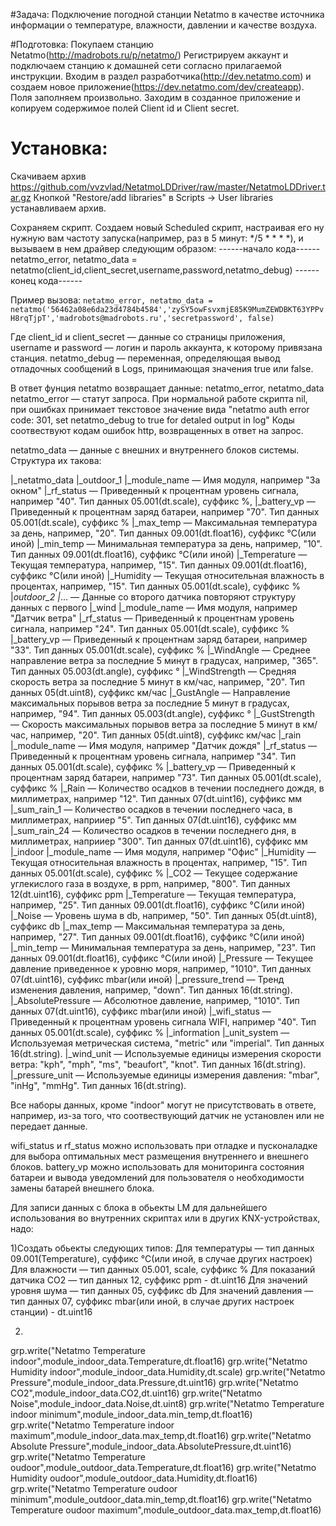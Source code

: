 #Задача:
Подключение погодной станции Netatmo в качестве источника информации о температуре, влажности, давлении и качестве воздуха. 

#Подготовка:
Покупаем станцию Netatmo(http://madrobots.ru/p/netatmo/)
Регистрируем аккаунт и подключаем станцию к домашней сети согласно прилагаемой инструкции. 
Входим в раздел разработчика(http://dev.netatmo.com) и создаем новое приложение(https://dev.netatmo.com/dev/createapp). Поля заполняем произвольно. 
Заходим в созданное приложение и копируем содержимое полей Client id и Client secret. 

# Установка:
Скачиваем архив https://github.com/vvzvlad/NetatmoLDDriver/raw/master/NetatmoLDDriver.tar.gz
Кнопкой "Restore/add libraries" в Scripts -> User libraries устанавливаем архив. 

Сохраняем скрипт. 
Создаем новый Scheduled скрипт, настраивая его ну нужную вам частоту запуска(например, раз в 5 минут: */5 * * * *), и вызываем в нем драйвер следующим образом:
------начало кода------
        netatmo_error, netatmo_data = netatmo(client_id,client_secret,username,password,netatmo_debug)
------конец кода------

Пример вызова:
`
netatmo_error, netatmo_data = netatmo('56462a08e6da23d4784b4584','zySY5owFsvxmjE85K9MumZEWDBKT63YPPvH8rqTjpT','madrobots@madrobots.ru','secretpassword', false)
`

Где client_id и client_secret — данные со страницы приложения, username и password — логин и пароль аккаунта, к которому привязана станция. 
netatmo_debug — переменная, определяющая вывод отладочных сообщений в Logs, принимающая значения true или false. 

В ответ фунция netatmo возвращает данные: netatmo_error, netatmo_data
netatmo_error — статут запроса. При нормальной работе скрипта nil, при ошибках принимает текстовое значение вида "netatmo auth error code: 301, set netatmo_debug to true for detaled output in log"
Коды соотвествуют кодам ошибок http, возвращенных в ответ на запрос. 

netatmo_data — данные с внешних и внутреннего блоков системы. Структура их такова:

|_netatmo_data
  |_outdoor_1
    |_module_name — Имя модуля, например "За окном"
    |_rf_status — Приведенный к процентнам уровень сигнала, например "40". Тип данных 05.001(dt.scale), суффикс %, 
    |_battery_vp — Приведенный к процентнам заряд батареи, например "70". Тип данных 05.001(dt.scale), суффикс %
    |_max_temp — Максимальная температура за день, например, "20". Тип данных 09.001(dt.float16), суффикс °C(или иной)
    |_min_temp — Минимальная температура за день, например, "10". Тип данных 09.001(dt.float16), суффикс °C(или иной)
    |_Temperature — Текущая температура, например, "15". Тип данных 09.001(dt.float16), суффикс °C(или иной)
    |_Humidity — Текущая относительная влажность в процентах, например, "15". Тип данных 05.001(dt.scale), суффикс %
  |_outdoor_2
    |_... — Данные со второго датчика повторяют структуру данных с первого
  |_wind
    |_module_name — Имя модуля, например "Датчик ветра"
    |_rf_status — Приведенный к процентнам уровень сигнала, например "24". Тип данных 05.001(dt.scale), суффикс %
    |_battery_vp — Приведенный к процентнам заряд батареи, например "33". Тип данных 05.001(dt.scale), суффикс %
    |_WindAngle — Среднее направление ветра за последние 5 минут в градусах, например, "365". Тип данных 05.003(dt.angle), суффикс °
    |_WindStrength — Средняя скорость ветра за последние 5 минут в км/час, например, "20". Тип данных 05(dt.uint8), суффикс км/час
    |_GustAngle — Направление максимальных порывов ветра за последние 5 минут в градусах, например, "94". Тип данных 05.003(dt.angle), суффикс °
    |_GustStrength — Скорость максимальных порывов ветра за последние 5 минут в км/час, например, "20". Тип данных 05(dt.uint8), суффикс км/час
  |_rain
    |_module_name — Имя модуля, например "Датчик дождя"
    |_rf_status — Приведенный к процентнам уровень сигнала, например "34". Тип данных 05.001(dt.scale), суффикс %
    |_battery_vp — Приведенный к процентнам заряд батареи, например "73". Тип данных 05.001(dt.scale), суффикс %
    |_Rain — Количество осадков в течении последнего дождя, в миллиметрах, например "12". Тип данных 07(dt.uint16), суффикс мм
    |_sum_rain_1 — Количество осадков в течении последнего часа, в миллиметрах, наприиер "5". Тип данных 07(dt.uint16), суффикс мм
    |_sum_rain_24 — Количество осадков в течении последнего дня, в миллиметрах, наприиер "300". Тип данных 07(dt.uint16), суффикс мм
  |_indoor
    |_module_name — Имя модуля, например "Офис"
    |_Humidity — Текущая относительная влажность в процентах, например, "15". Тип данных 05.001(dt.scale), суффикс %
    |_CO2 — Текущее содержание углекислого газа в воздухе, в ppm, например, "800". Тип данных 12(dt.uint16), суффикс ppm
    |_Temperature — Текущая температура, например, "25". Тип данных 09.001(dt.float16), суффикс °C(или иной)
    |_Noise — Уровень шума в db, например, "50". Тип данных 05(dt.uint8), суффикс db
    |_max_temp — Максимальная температура за день, например, "27". Тип данных 09.001(dt.float16), суффикс °C(или иной)
    |_min_temp — Минимальная температура за день, например, "23". Тип данных 09.001(dt.float16), суффикс °C(или иной)
    |_Pressure — Текущее давление приведенное к уровню моря, например, "1010". Тип данных 07(dt.uint16), суффикс mbar(или иной)
    |_pressure_trend — Тренд изменения давления, например, "down". Тип данных 16(dt.string).
    |_AbsolutePressure — Абсолютное давление, например, "1010". Тип данных 07(dt.uint16), суффикс mbar(или иной)
    |_wifi_status — Приведенный к процентнам уровень сигнала WIFI, например "40". Тип данных 05.001(dt.scale), суффикс %
  |_information
    |_unit_system — Используемая метрическая система, "metric" или "imperial". Тип данных 16(dt.string).
    |_wind_unit — Используемые единицы измерения скорости ветра: "kph", "mph", "ms", "beaufort", "knot". Тип данных 16(dt.string).
    |_pressure_unit — Используемые единицы измерения давления: "mbar", "inHg", "mmHg". Тип данных 16(dt.string).

Все наборы данных, кроме "indoor" могут не присутствовать в ответе, например, из-за того, что соотвествующий датчик не установлен или не передает 
 данные.


wifi_status и rf_status можно использовать при отладке и пусконаладке для выбора оптимальных мест размещения внутреннего и внешнего блоков. 
battery_vp можно использовать для мониторинга состояния батареи и вывода уведомлений для пользователя о необходимости замены батарей внешнего блока.


Для записи данных с блока в обьекты LM для дальнейшего использования во внутренних скриптах или в других KNX-устройствах, надо:

1)Создать обьекты следующих типов:
Для температуры — тип данных 09.001(Temperature), суффикс °C(или иной, в случае других настроек)
Для влажности — тип данных 05.001, scale, суффикс %
Для показаний датчика CO2 — тип данных 12, суффикс ppm - dt.uint16
Для значений уровня шума — тип данных 05, суффикс db
Для значений давления — тип данных 07, суффикс mbar(или иной, в случае других настроек станции) - dt.uint16

2)
grp.write("Netatmo Temperature indoor",module_indoor_data.Temperature,dt.float16)
grp.write("Netatmo Humidity indoor",module_indoor_data.Humidity,dt.scale)
grp.write("Netatmo Pressure",module_indoor_data.Pressure,dt.uint16)
grp.write("Netatmo CO2",module_indoor_data.CO2,dt.uint16)
grp.write("Netatmo Noise",module_indoor_data.Noise,dt.uint8)
grp.write("Netatmo Temperature indoor minimum",module_indoor_data.min_temp,dt.float16)
grp.write("Netatmo Temperature indoor maximum",module_indoor_data.max_temp,dt.float16)
grp.write("Netatmo Absolute Pressure",module_indoor_data.AbsolutePressure,dt.uint16)
grp.write("Netatmo Temperature oudoor",module_outdoor_data.Temperature,dt.float16)
grp.write("Netatmo Humidity oudoor",module_outdoor_data.Humidity,dt.float16)
grp.write("Netatmo Temperature oudoor minimum",module_outdoor_data.min_temp,dt.float16)
grp.write("Netatmo Temperature oudoor maximum",module_outdoor_data.max_temp,dt.float16)


